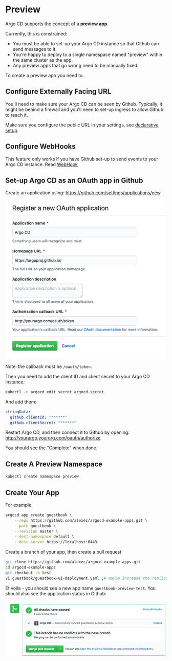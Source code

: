 # Preview

Argo CD supports the concept of a **preview app**. 

Currently, this is constrained:

* You must be able to set-up your Argo CD instance so that Github can send messages to it.
* You're happy to deploy to a single namespace named "preview" within the same cluster as the app.
* Any preview apps that go wrong need to be manually fixed.  

To create a preview app you need to.

## Configure Externally Facing URL

You'll need to make sure your Argo CD can be seen by Github. Typically, it might be behind a firewall and you'll need to set-up ingress to allow Github to reach it.

Make sure you configure the public URL in your settings, see [declarative setup](declarative-setup.md).

## Configure WebHooks

This feature only works if you have Github set-up to send events to your Argo CD instance. Read [WebHook](webhook.md)

## Set-up Argo CD as an OAuth app in Github

Create an application using: https://github.com/settings/applications/new.

![Register Github Ap](assets/register-github-app.png)

Note: the callback must be `/oauth/token`.

Then you need to add the client ID and client secret to your Argo CD instance:

~~~bash
kubectl -n argocd edit secret argocd-secret
~~~

And add them:

~~~yaml
stringData: 
  github.clientId: "******"
  github.clientSecret: "******"
~~~

Restart Argo CD, and then connect it to Github by opening: http://yourargo.yourorg.com/oauth/authorize.

You should see the "Complete" when done.

## Create A Preview Namespace

~~~bash
kubectl create namespace preview
~~~

## Create Your App

For example:

~~~bash
argocd app create guestbook \
    --repo https://github.com/alexec/argocd-example-apps.git \
    --path guestbook \
    --revision master \
    --dest-namespace default \
    --dest-server https://localhost:6443
~~~

Create a branch of your app, then create a pull request

~~~bash
git clone https://github.com/alexec/argocd-example-apps.git
cd argocd-example-apps
git checkout -b test
vi guestbook/guestbook-ui-deployment.yaml ;# maybe increase the replicas
~~~

Et voila - you should see a new app name `guestbook-preview-test`. You should also see the application status in Github:

![Github Pull Request Status](assets/github-pull-request-status.png)